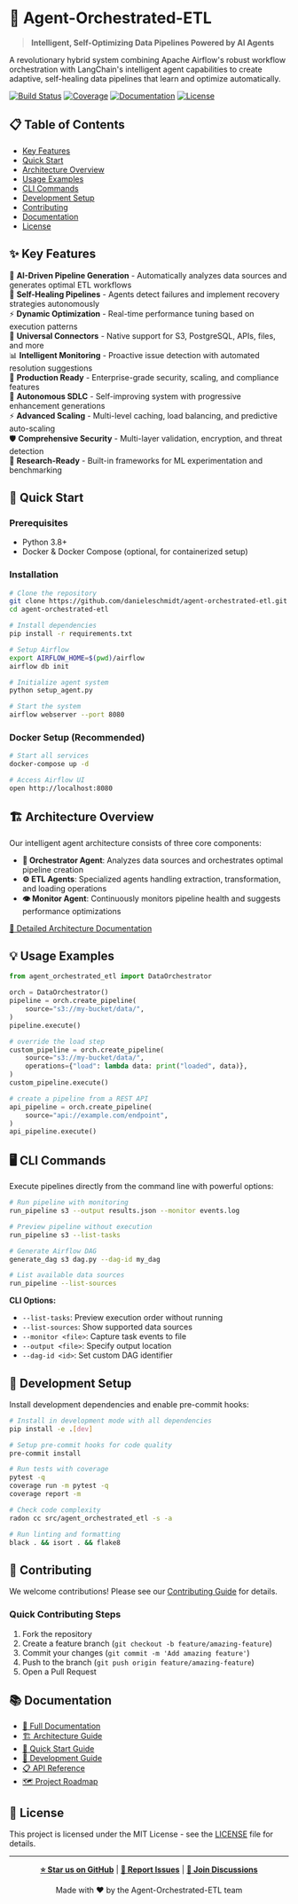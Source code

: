 # 🤖 Agent-Orchestrated-ETL

> **Intelligent, Self-Optimizing Data Pipelines Powered by AI Agents**

A revolutionary hybrid system combining Apache Airflow's robust workflow orchestration with LangChain's intelligent agent capabilities to create adaptive, self-healing data pipelines that learn and optimize automatically.

[![Build Status](https://github.com/danieleschmidt/agent-orchestrated-etl/workflows/CI/badge.svg)](https://github.com/danieleschmidt/agent-orchestrated-etl/actions)
[![Coverage](https://codecov.io/gh/danieleschmidt/agent-orchestrated-etl/branch/main/graph/badge.svg)](https://codecov.io/gh/danieleschmidt/agent-orchestrated-etl)
[![Documentation](https://img.shields.io/badge/docs-latest-blue.svg)](https://danieleschmidt.github.io/agent-orchestrated-etl/)
[![License](https://img.shields.io/badge/license-MIT-blue.svg)](LICENSE)

## 📋 Table of Contents

- [Key Features](#-key-features)
- [Quick Start](#-quick-start)
- [Architecture Overview](#️-architecture-overview)
- [Usage Examples](#-usage-examples)
- [CLI Commands](#️-cli-commands)
- [Development Setup](#-development-setup)
- [Contributing](#-contributing)
- [Documentation](#-documentation)
- [License](#-license)

## ✨ Key Features

🧠 **AI-Driven Pipeline Generation** - Automatically analyzes data sources and generates optimal ETL workflows  
🔄 **Self-Healing Pipelines** - Agents detect failures and implement recovery strategies autonomously  
⚡ **Dynamic Optimization** - Real-time performance tuning based on execution patterns  
🔌 **Universal Connectors** - Native support for S3, PostgreSQL, APIs, files, and more  
📊 **Intelligent Monitoring** - Proactive issue detection with automated resolution suggestions  
🚀 **Production Ready** - Enterprise-grade security, scaling, and compliance features  
🎯 **Autonomous SDLC** - Self-improving system with progressive enhancement generations  
⚡ **Advanced Scaling** - Multi-level caching, load balancing, and predictive auto-scaling  
🛡️ **Comprehensive Security** - Multi-layer validation, encryption, and threat detection  
🔬 **Research-Ready** - Built-in frameworks for ML experimentation and benchmarking

## 🚀 Quick Start

### Prerequisites
- Python 3.8+
- Docker & Docker Compose (optional, for containerized setup)

### Installation

```bash
# Clone the repository
git clone https://github.com/danieleschmidt/agent-orchestrated-etl.git
cd agent-orchestrated-etl

# Install dependencies
pip install -r requirements.txt

# Setup Airflow
export AIRFLOW_HOME=$(pwd)/airflow
airflow db init

# Initialize agent system
python setup_agent.py

# Start the system
airflow webserver --port 8080
```

### Docker Setup (Recommended)

```bash
# Start all services
docker-compose up -d

# Access Airflow UI
open http://localhost:8080
```

## 🏗️ Architecture Overview

Our intelligent agent architecture consists of three core components:

- **🎯 Orchestrator Agent**: Analyzes data sources and orchestrates optimal pipeline creation
- **⚙️ ETL Agents**: Specialized agents handling extraction, transformation, and loading operations  
- **👁️ Monitor Agent**: Continuously monitors pipeline health and suggests performance optimizations

[📖 Detailed Architecture Documentation](docs/architecture/system-overview.md)

## 💡 Usage Examples
```python
from agent_orchestrated_etl import DataOrchestrator

orch = DataOrchestrator()
pipeline = orch.create_pipeline(
    source="s3://my-bucket/data/",
)
pipeline.execute()

# override the load step
custom_pipeline = orch.create_pipeline(
    source="s3://my-bucket/data/",
    operations={"load": lambda data: print("loaded", data)},
)
custom_pipeline.execute()

# create a pipeline from a REST API
api_pipeline = orch.create_pipeline(
    source="api://example.com/endpoint",
)
api_pipeline.execute()
```

## 🖥️ CLI Commands

Execute pipelines directly from the command line with powerful options:

```bash
# Run pipeline with monitoring
run_pipeline s3 --output results.json --monitor events.log

# Preview pipeline without execution
run_pipeline s3 --list-tasks

# Generate Airflow DAG
generate_dag s3 dag.py --dag-id my_dag

# List available data sources
run_pipeline --list-sources
```

**CLI Options:**
- `--list-tasks`: Preview execution order without running
- `--list-sources`: Show supported data sources  
- `--monitor <file>`: Capture task events to file
- `--output <file>`: Specify output location
- `--dag-id <id>`: Set custom DAG identifier

## 🔧 Development Setup
Install development dependencies and enable pre-commit hooks:

```bash
# Install in development mode with all dependencies
pip install -e .[dev]

# Setup pre-commit hooks for code quality
pre-commit install

# Run tests with coverage
pytest -q
coverage run -m pytest -q
coverage report -m

# Check code complexity
radon cc src/agent_orchestrated_etl -s -a

# Run linting and formatting
black . && isort . && flake8
```

## 🤝 Contributing

We welcome contributions! Please see our [Contributing Guide](CONTRIBUTING.md) for details.

### Quick Contributing Steps
1. Fork the repository
2. Create a feature branch (`git checkout -b feature/amazing-feature`)
3. Commit your changes (`git commit -m 'Add amazing feature'`)
4. Push to the branch (`git push origin feature/amazing-feature`)
5. Open a Pull Request

## 📚 Documentation

- [📖 Full Documentation](docs/)
- [🏗️ Architecture Guide](docs/architecture/system-overview.md)
- [🚀 Quick Start Guide](docs/guides/quick-start.md)
- [🔧 Development Guide](docs/developer/onboarding.md)
- [📋 API Reference](docs/api/api-reference.md)
- [🗺️ Project Roadmap](docs/ROADMAP.md)

## 📄 License

This project is licensed under the MIT License - see the [LICENSE](LICENSE) file for details.

---

<div align="center">

**[⭐ Star us on GitHub](https://github.com/danieleschmidt/agent-orchestrated-etl)** | **[📝 Report Issues](https://github.com/danieleschmidt/agent-orchestrated-etl/issues)** | **[💬 Join Discussions](https://github.com/danieleschmidt/agent-orchestrated-etl/discussions)**

Made with ❤️ by the Agent-Orchestrated-ETL team

</div>
